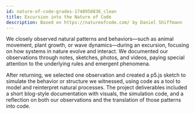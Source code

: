 ```yaml
---
id: nature-of-code-grades-1748958836_clean
title: Excursion into the Nature of Code
description: Based on https://natureofcode.com/ by Daniel Shiffmann
---
```



We closely observed natural patterns and behaviors—such as animal movement, plant growth, or wave dynamics—during an excursion, focusing on how systems in nature evolve and interact. We documented our observations through notes, sketches, photos, and videos, paying special attention to the underlying rules and emergent phenomena.

After returning, we selected one observation and created a p5.js sketch to simulate the behavior or structure we witnessed, using code as a tool to model and reinterpret natural processes. The project deliverables included a short blog-style documentation with visuals, the simulation code, and a reflection on both our observations and the translation of those patterns into code.

<!-- 

##### 1. Observe

- Spend time in nature.
- Watch how things move, grow, repeat, or interact.
- Focus on patterns that emerge over time or through interaction.

##### 2. Document

- Take notes, sketches, videos, or photos.
- Describe what you see in simple terms (e.g. "many birds change direction together", "branches grow in spirals").
- Think about what rules might be behind the behavior.

##### 3. Translate to Code

- After returning, choose one observation.
- Create a p5.js sketch that simulates the behavior or structure you observed.
- Use code as a tool to understand, model, and reimagine natural processes.


#### Deliverable

- A short blog-style documentation (with images/video)
- A p5.js sketch simulating your chosen natural pattern
- A reflection on what you observed and how you interpreted it




  

-->